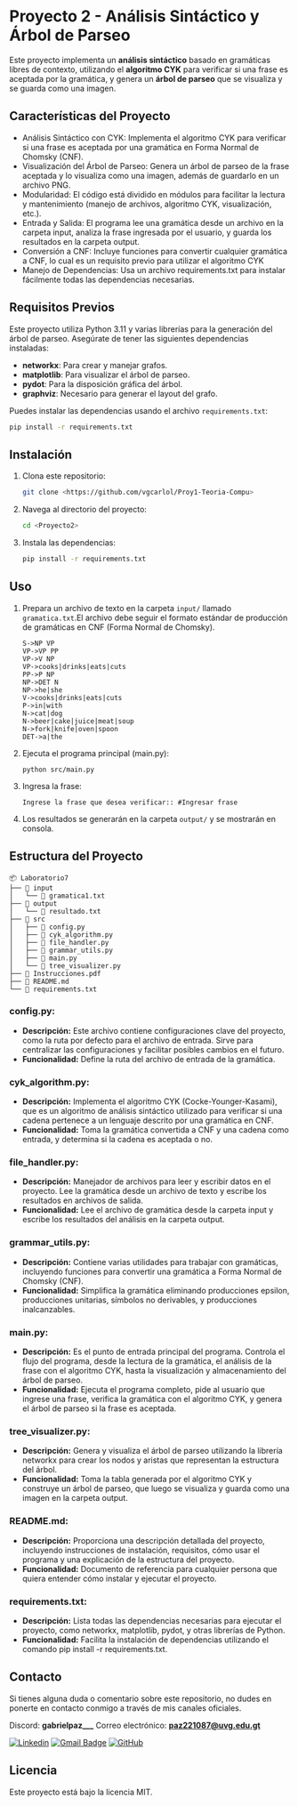 
# Proyecto 2 - Análisis Sintáctico y Árbol de Parseo

Este proyecto implementa un **análisis sintáctico** basado en gramáticas libres de contexto, utilizando el **algoritmo CYK** para verificar si una frase es aceptada por la gramática, y genera un **árbol de parseo** que se visualiza y se guarda como una imagen.

## Características del Proyecto

- Análisis Sintáctico con CYK: Implementa el algoritmo CYK para verificar si una frase es aceptada por una gramática en Forma Normal de Chomsky (CNF).
- Visualización del Árbol de Parseo: Genera un árbol de parseo de la frase aceptada y lo visualiza como una imagen, además de guardarlo en un archivo PNG.
- Modularidad: El código está dividido en módulos para facilitar la lectura y mantenimiento (manejo de archivos, algoritmo CYK, visualización, etc.).
- Entrada y Salida: El programa lee una gramática desde un archivo en la carpeta input, analiza la frase ingresada por el usuario, y guarda los resultados en la carpeta output.
- Conversión a CNF: Incluye funciones para convertir cualquier gramática a CNF, lo cual es un requisito previo para utilizar el algoritmo CYK
- Manejo de Dependencias: Usa un archivo requirements.txt para instalar fácilmente todas las dependencias necesarias.

## Requisitos Previos

Este proyecto utiliza Python 3.11 y varias librerías para la generación del árbol de parseo. Asegúrate de tener las siguientes dependencias instaladas:

- **networkx**: Para crear y manejar grafos.
- **matplotlib**: Para visualizar el árbol de parseo.
- **pydot**: Para la disposición gráfica del árbol.
- **graphviz**: Necesario para generar el layout del grafo.

Puedes instalar las dependencias usando el archivo `requirements.txt`:

```bash
pip install -r requirements.txt
```


## Instalación

1. Clona este repositorio:
    ```bash
    git clone <https://github.com/vgcarlol/Proy1-Teoria-Compu>
    ```
2. Navega al directorio del proyecto:
    ```bash
    cd <Proyecto2>
    ```
3. Instala las dependencias:
    ```bash
    pip install -r requirements.txt
    ```

## Uso

1. Prepara un archivo de texto en la carpeta `input/` llamado `gramatica.txt`.El archivo debe seguir el formato estándar de producción de gramáticas en CNF (Forma Normal de Chomsky).
    ```
    S->NP VP
    VP->VP PP
    VP->V NP
    VP->cooks|drinks|eats|cuts
    PP->P NP
    NP->DET N
    NP->he|she
    V->cooks|drinks|eats|cuts
    P->in|with
    N->cat|dog
    N->beer|cake|juice|meat|soup
    N->fork|knife|oven|spoon
    DET->a|the
    ```
3. Ejecuta el programa principal (main.py):

    ```
    python src/main.py
    ```

4. Ingresa la frase:
    ```
    Ingrese la frase que desea verificar:: #Ingresar frase
    ```
5. Los resultados se generarán en la carpeta `output/` y se mostrarán en consola.

## Estructura del Proyecto

```
📦 Laboratorio7
├── 📂 input
│   └── 📜 gramatica1.txt
├── 📂 output
│   └── 📜 resultado.txt
├── 📂 src
│   ├── 📜 config.py
│   ├── 📜 cyk_algorithm.py
│   ├── 📜 file_handler.py
│   ├── 📜 grammar_utils.py
│   ├── 📜 main.py
│   └── 📜 tree_visualizer.py
├── 📜 Instrucciones.pdf
├── 📜 README.md
└── 📜 requirements.txt
```


### config.py:

- **Descripción:** Este archivo contiene configuraciones clave del proyecto, como la ruta por defecto para el archivo de entrada. Sirve para centralizar las configuraciones y facilitar posibles cambios en el futuro.
- **Funcionalidad:** Define la ruta del archivo de entrada de la gramática.

### cyk_algorithm.py:

- **Descripción:** Implementa el algoritmo CYK (Cocke-Younger-Kasami), que es un algoritmo de análisis sintáctico utilizado para verificar si una cadena pertenece a un lenguaje descrito por una gramática en CNF.
- **Funcionalidad:** Toma la gramática convertida a CNF y una cadena como entrada, y determina si la cadena es aceptada o no.

### file_handler.py:

- **Descripción:** Manejador de archivos para leer y escribir datos en el proyecto. Lee la gramática desde un archivo de texto y escribe los resultados en archivos de salida.
- **Funcionalidad:** Lee el archivo de gramática desde la carpeta input y escribe los resultados del análisis en la carpeta output.

### grammar_utils.py:

- **Descripción:** Contiene varias utilidades para trabajar con gramáticas, incluyendo funciones para convertir una gramática a Forma Normal de Chomsky (CNF).
- **Funcionalidad:** Simplifica la gramática eliminando producciones epsilon, producciones unitarias, símbolos no derivables, y producciones inalcanzables.

### main.py:

- **Descripción:** Es el punto de entrada principal del programa. Controla el flujo del programa, desde la lectura de la gramática, el análisis de la frase con el algoritmo CYK, hasta la visualización y almacenamiento del árbol de parseo.
- **Funcionalidad:** Ejecuta el programa completo, pide al usuario que ingrese una frase, verifica la gramática con el algoritmo CYK, y genera el árbol de parseo si la frase es aceptada.

### tree_visualizer.py:

- **Descripción:** Genera y visualiza el árbol de parseo utilizando la librería networkx para crear los nodos y aristas que representan la estructura del árbol.
- **Funcionalidad:** Toma la tabla generada por el algoritmo CYK y construye un árbol de parseo, que luego se visualiza y guarda como una imagen en la carpeta output.

### README.md:

- **Descripción:** Proporciona una descripción detallada del proyecto, incluyendo instrucciones de instalación, requisitos, cómo usar el programa y una explicación de la estructura del proyecto.
- **Funcionalidad:** Documento de referencia para cualquier persona que quiera entender cómo instalar y ejecutar el proyecto.

### requirements.txt:

- **Descripción:** Lista todas las dependencias necesarias para ejecutar el proyecto, como networkx, matplotlib, pydot, y otras librerías de Python.
- **Funcionalidad:** Facilita la instalación de dependencias utilizando el comando pip install -r requirements.txt.

## Contacto

Si tienes alguna duda o comentario sobre este repositorio, no dudes en ponerte en contacto conmigo a través de mis canales oficiales.

Discord: **gabrielpaz___**
Correo electrónico: **paz221087@uvg.edu.gt**  

[![Linkedin](https://img.shields.io/badge/-gabrielpaz-blue?style=flat-square&logo=Linkedin&logoColor=white&link=LINK-DO-SEU-LINKEDIN)](https://www.linkedin.com/in/gabriel-paz-gapg/)
[![Gmail Badge](https://img.shields.io/badge/-paz221087@uvg.edu.gt-006bed?style=flat-square&logo=Gmail&logoColor=white&link=mailto:SEU-EMAIL)](mailto:paz221087@uvg.edu.gt)
[![GitHub](https://img.shields.io/github/followers/iuricode?label=follow&style=social)](LINK-DO-SEU-GITHUB)

## Licencia

Este proyecto está bajo la licencia MIT.
